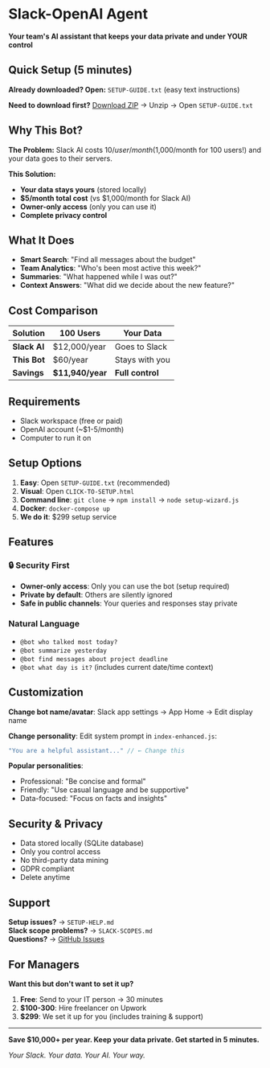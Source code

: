 # Slack-OpenAI Agent 

**Your team's AI assistant that keeps your data private and under YOUR control**

##  Quick Setup (5 minutes)

**Already downloaded? Open:** `SETUP-GUIDE.txt` (easy text instructions)

**Need to download first?** [Download ZIP](https://github.com/StuckInTheNet/Slack_OpenAI_Agent/archive/refs/heads/master.zip) → Unzip → Open `SETUP-GUIDE.txt`

## Why This Bot? 

**The Problem:** Slack AI costs $10/user/month ($1,000/month for 100 users!) and your data goes to their servers.

**This Solution:** 
-  **Your data stays yours** (stored locally)
-  **$5/month total cost** (vs $1,000/month for Slack AI)
-  **Owner-only access** (only you can use it)
-  **Complete privacy control**

## What It Does 

- **Smart Search**: "Find all messages about the budget"
- **Team Analytics**: "Who's been most active this week?"
- **Summaries**: "What happened while I was out?"
- **Context Answers**: "What did we decide about the new feature?"

## Cost Comparison 

| Solution | 100 Users | Your Data | 
|----------|-----------|-----------|
| **Slack AI** | $12,000/year |  Goes to Slack |
| **This Bot** | $60/year |  Stays with you |
| **Savings** | **$11,940/year** |  **Full control** |

## Requirements 

- Slack workspace (free or paid)
- OpenAI account (~$1-5/month)
- Computer to run it on

## Setup Options 

1. **Easy**: Open `SETUP-GUIDE.txt` (recommended)
2. **Visual**: Open `CLICK-TO-SETUP.html` 
3. **Command line**: `git clone` → `npm install` → `node setup-wizard.js`
4. **Docker**: `docker-compose up`
5. **We do it**: $299 setup service

## Features 

### 🔒 Security First
- **Owner-only access**: Only you can use the bot (setup required)
- **Private by default**: Others are silently ignored
- **Safe in public channels**: Your queries and responses stay private

### Natural Language
- `@bot who talked most today?`
- `@bot summarize yesterday`
- `@bot find messages about project deadline`
- `@bot what day is it?` (includes current date/time context)

## Customization 

**Change bot name/avatar**: Slack app settings → App Home → Edit display name

**Change personality**: Edit system prompt in `index-enhanced.js`:
```javascript
"You are a helpful assistant..." // ← Change this
```

**Popular personalities**:
- Professional: "Be concise and formal"
- Friendly: "Use casual language and be supportive" 
- Data-focused: "Focus on facts and insights"

## Security & Privacy 

-  Data stored locally (SQLite database)
-  Only you control access
-  No third-party data mining
-  GDPR compliant
-  Delete anytime

## Support 

**Setup issues?** → `SETUP-HELP.md`  
**Slack scope problems?** → `SLACK-SCOPES.md`  
**Questions?** → [GitHub Issues](https://github.com/StuckInTheNet/Slack_OpenAI_Agent/issues)

## For Managers 

**Want this but don't want to set it up?**

1. **Free**: Send to your IT person → 30 minutes
2. **$100-300**: Hire freelancer on Upwork
3. **$299**: We set it up for you (includes training & support)

---

**Save $10,000+ per year. Keep your data private. Get started in 5 minutes.**

*Your Slack. Your data. Your AI. Your way.*